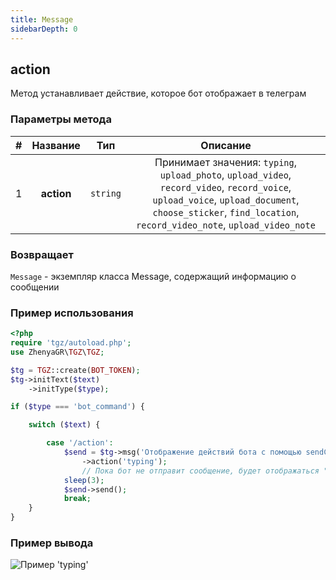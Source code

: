 ```yaml
---
title: Message
sidebarDepth: 0
---
```


## action
Метод устанавливает действие, которое бот отображает в телеграм
### Параметры метода
| # |  Название  |   Тип    |                                                                                                   Описание                                                                                                   |
|:-:|:----------:|:--------:|:------------------------------------------------------------------------------------------------------------------------------------------------------------------------------------------------------------:|
| 1 | **action** | `string` | Принимает значения: `typing`, `upload_photo`, `upload_video`, `record_video`, `record_voice`, `upload_voice`, `upload_document`, `choose_sticker`, `find_location`, `record_video_note`, `upload_video_note` |
### Возвращает
`Message` - экземпляр класса Message, содержащий информацию о сообщении
### Пример использования

```php
<?php
require 'tgz/autoload.php';
use ZhenyaGR\TGZ\TGZ;

$tg = TGZ::create(BOT_TOKEN);
$tg->initText($text)
    ->initType($type);

if ($type === 'bot_command') {

    switch ($text) {

        case '/action':
            $send = $tg->msg('Отображение действий бота с помощью sendChatAction')
                ->action('typing');
                // Пока бот не отправит сообщение, будет отображаться "Печатает..."
            sleep(3);
            $send->send();
            break;
    }
}
```

### Пример вывода
![Пример 'typing'](/messageAction.png)